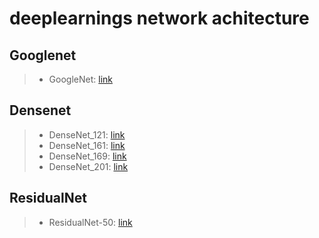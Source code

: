 # deeplearnings network achitecture


## Googlenet
> * GoogleNet: [link](http://ethereon.github.io/netscope/#/gist/a457e57805252329d188337a09d8f337)

## Densenet
> * DenseNet_121: [link](http://ethereon.github.io/netscope/#/gist/042dbb50a17bc7fd884e949dce0c1642)
> * DenseNet_161: [link](https://ethereon.github.io/netscope/#/gist/319d0415ab3364b258bd65a5d50dbd6d)
> * DenseNet_169: [link](http://ethereon.github.io/netscope/#/gist/f21d9071024d58c2bb9019842952765a)
> * DenseNet_201: [link](https://ethereon.github.io/netscope/#/gist/411b22c2697a4809d671964804077f54)

## ResidualNet
> * ResidualNet-50: [link](http://ethereon.github.io/netscope/#/gist/fbc079ba43a3c532f156a0d4cc972ab8)



